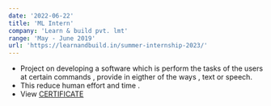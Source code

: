 ```yaml
---
date: '2022-06-22'
title: 'ML Intern'
company: 'Learn & build pvt. lmt'
range: 'May - June 2019'
url: 'https://learnandbuild.in/summer-internship-2023/'
---
```


- Project on developing a software which is perform the tasks of the users at certain commands , provide in eigther of the ways , text or speech.
- This reduce human effort and time .
- View [CERTIFICATE](https://docs.google.com/document/d/1C5Lv1vH6XlCT7-dFo1yOz5LYBUNl9Uvo/edit?usp=sharing&ouid=111799822393546630086&rtpof=true&sd=true)
